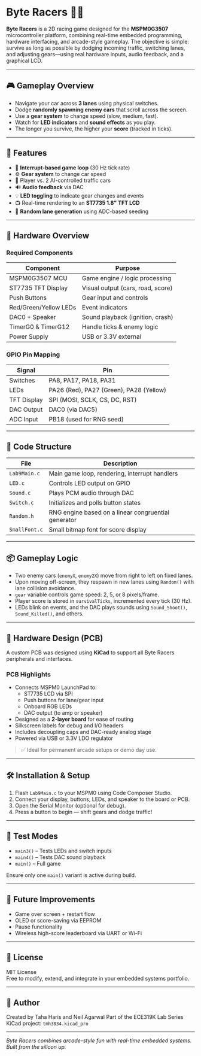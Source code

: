 # Byte Racers 🚗💥

**Byte Racers** is a 2D racing game designed for the **MSPM0G3507** microcontroller platform, combining real-time embedded programming, hardware interfacing, and arcade-style gameplay. The objective is simple: survive as long as possible by dodging incoming traffic, switching lanes, and adjusting gears—using real hardware inputs, audio feedback, and a graphical LCD.

---

## 🎮 Gameplay Overview

- Navigate your car across **3 lanes** using physical switches.
- Dodge **randomly spawning enemy cars** that scroll across the screen.
- Use a **gear system** to change speed (slow, medium, fast).
- Watch for **LED indicators** and **sound effects** as you play.
- The longer you survive, the higher your **score** (tracked in ticks).

---

## 🧠 Features

- 🔁 **Interrupt-based game loop** (30 Hz tick rate)
- ⚙️ **Gear system** to change car speed
- 🧍 Player vs. 2 AI-controlled traffic cars
- 🔊 **Audio feedback** via DAC
- 💡 **LED toggling** to indicate gear changes and events
- 📺 Real-time rendering to an **ST7735 1.8" TFT LCD**
- 🎲 **Random lane generation** using ADC-based seeding

---

## 🔧 Hardware Overview

### Required Components

| Component            | Purpose                             |
|---------------------|-------------------------------------|
| MSPM0G3507 MCU       | Game engine / logic processing       |
| ST7735 TFT Display   | Visual output (cars, road, score)    |
| Push Buttons         | Gear input and controls              |
| Red/Green/Yellow LEDs| Event indicators                    |
| DAC0 + Speaker       | Sound playback (ignition, crash)     |
| TimerG0 & TimerG12   | Handle ticks & enemy logic           |
| Power Supply         | USB or 3.3V external                 |

### GPIO Pin Mapping

| Signal      | Pin     |
|-------------|---------|
| Switches    | PA8, PA17, PA18, PA31 |
| LEDs        | PA26 (Red), PA27 (Green), PA28 (Yellow) |
| TFT Display | SPI (MOSI, SCLK, CS, DC, RST) |
| DAC Output  | DAC0 (via DAC5) |
| ADC Input   | PB18 (used for RNG seed) |

---

## 🧩 Code Structure

| File           | Description                                                                 |
|----------------|-----------------------------------------------------------------------------|
| `Lab9Main.c`   | Main game loop, rendering, interrupt handlers                               |
| `LED.c`        | Controls LED output on GPIO                                                 |
| `Sound.c`      | Plays PCM audio through DAC                                                 |
| `Switch.c`     | Initializes and polls button states                                         |
| `Random.h`     | RNG engine based on a linear congruential generator                         |
| `SmallFont.c`  | Small bitmap font for score display                                         |

---

## 📦 Gameplay Logic

- Two enemy cars (`enemyX`, `enemy2X`) move from right to left on fixed lanes.
- Upon moving off-screen, they respawn in new lanes using `Random()` with lane collision avoidance.
- `gear` variable controls game speed: 2, 5, or 8 pixels/frame.
- Player score is stored in `survivalTicks`, incremented every tick (30 Hz).
- LEDs blink on events, and the DAC plays sounds using `Sound_Shoot()`, `Sound_Killed()`, and others.

---

## 🔌 Hardware Design (PCB)

A custom PCB was designed using **KiCad** to support all Byte Racers peripherals and interfaces.

### PCB Highlights

- Connects MSPM0 LaunchPad to:
  - ST7735 LCD via SPI
  - Push buttons for lane/gear input
  - Onboard RGB LEDs
  - DAC output (to amp or speaker)
- Designed as a **2-layer board** for ease of routing
- Silkscreen labels for debug and I/O headers
- Includes decoupling caps and DAC-ready analog stage
- Powered via USB or 3.3V LDO regulator

> ✅ Ideal for permanent arcade setups or demo day use.

---

## 🛠️ Installation & Setup

1. Flash `Lab9Main.c` to your MSPM0 using Code Composer Studio.
2. Connect your display, buttons, LEDs, and speaker to the board or PCB.
3. Open the Serial Monitor (optional for debug).
4. Press a button to begin — shift gears and dodge traffic!

---

## 🧪 Test Modes

- `main3()` – Tests LEDs and switch inputs
- `main4()` – Tests DAC sound playback
- `main()` – Full game

Ensure only one `main()` variant is active during build.

---

## 🚀 Future Improvements

- Game over screen + restart flow
- OLED or score-saving via EEPROM
- Pause functionality
- Wireless high-score leaderboard via UART or Wi-Fi

---

## 📄 License

MIT License  
Free to modify, extend, and integrate in your embedded systems portfolio.

---

## 👤 Author

Created by Taha Haris and Neil Agarwal 
Part of the ECE319K Lab Series  
KiCad project: `tmh3834.kicad_pro`

---

*Byte Racers combines arcade-style fun with real-time embedded systems. Built from the silicon up.*  
